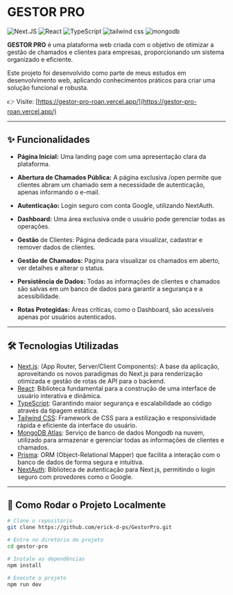 # GESTOR PRO


![Next.JS](https://img.shields.io/badge/Next.js-000000?style=for-the-badge&logo=next.js&logoColor=white)
![React](https://img.shields.io/badge/React-20232A?style=flat&logo=react&logoColor=61DAFB)
![TypeScript](https://img.shields.io/badge/TypeScript-3178C6?style=flat&logo=typescript&logoColor=white)
![tailwind css](https://img.shields.io/badge/Tailwind_CSS-38B2AC?style=flat&logo=tailwind-css&logoColor=white)
![mongodb](https://img.shields.io/badge/MongoDB-47A248?style=flat&logo=mongodb&logoColor=white)

**GESTOR PRO** é uma plataforma web criada com o objetivo de otimizar a gestão de chamados e clientes para empresas, proporcionando um sistema organizado e eficiente.

Este projeto foi desenvolvido como parte de meus estudos em desenvolvimento web, aplicando conhecimentos práticos para criar uma solução funcional e robusta. 

👉 Visite: [https://gestor-pro-roan.vercel.app/](https://gestor-pro-roan.vercel.app/)

---

## ✨ Funcionalidades

- **Página Inicial:** Uma landing page com uma apresentação clara da plataforma.

- **Abertura de Chamados Pública:** A página exclusiva /open permite que clientes abram um chamado sem a necessidade de autenticação, apenas informando o e-mail.  

- **Autenticação:** Login seguro com conta Google, utilizando NextAuth.

- **Dashboard:** Uma área exclusiva onde o usuário pode gerenciar todas as operações.

- **Gestão** de Clientes: Página dedicada para visualizar, cadastrar e remover dados de clientes.

- **Gestão de Chamados:** Página para visualizar os chamados em aberto, ver detalhes e alterar o status.

- **Persistência de Dados:** Todas as informações de clientes e chamados são salvas em um banco de dados para garantir a segurança e a acessibilidade.

- **Rotas Protegidas:** Áreas críticas, como o Dashboard, são acessíveis apenas por usuários autenticados.



---

## 🛠️ Tecnologias Utilizadas

- [Next.js](https://nextjs.org/): (App Router, Server/Client Components): A base da aplicação, aproveitando os novos paradigmas do Next.js para renderização otimizada e gestão de rotas de API para o backend.  
- [React](https://react.dev/): Biblioteca fundamental para a construção de uma interface de usuário interativa e dinâmica.
- [TypeScript](https://www.typescriptlang.org/): Garantindo maior segurança e escalabilidade ao código através da tipagem estática.
- [Tailwind CSS](https://tailwindcss.com/): Framework de CSS para a estilização e responsividade rápida e eficiente da interface do usuário.
- [MongoDB Atlas](https://www.mongodb.com/products/platform/atlas-database): Serviço de banco de dados Mongodb na nuvem, utilizado para armazenar e gerenciar todas as informações de clientes e chamados.
- [Prisma](https://www.prisma.io/docs): ORM (Object-Relational Mapper) que facilita a interação com o banco de dados de forma segura e intuitiva.
- [NextAuth](https://next-auth.js.org/): Biblioteca de autenticação para Next.js, permitindo o login seguro com provedores como o Google.

 

---



## 🚀 Como Rodar o Projeto Localmente

```bash
# Clone o repositório
git clone https://github.com/erick-d-ps/GestorPro.git

# Entre no diretório do projeto
cd gestor-pro

# Instale as dependências
npm install

# Execute o projeto
npm run dev


